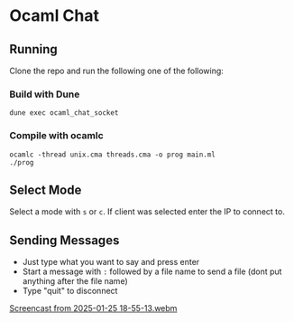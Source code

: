 # Ocaml Chat
## Running
Clone the repo and run the following one of the following:
### Build with Dune
```dune exec ocaml_chat_socket``` 
### Compile with ocamlc
```ocamlc -thread unix.cma threads.cma -o prog main.ml```\
```./prog```

## Select Mode 
Select a mode with ```s``` or ```c```.
If client was selected enter the IP to connect to.

## Sending Messages
 - Just type what you want to say and press enter
 - Start a message with ```:``` followed by a file name to send a file (dont put anything after the file name)
 - Type "quit" to disconnect

[Screencast from 2025-01-25 18-55-13.webm](https://github.com/user-attachments/assets/16c6156d-cce4-4499-9a9b-269c14eafc66)
